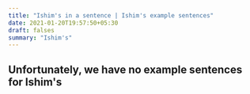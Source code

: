```yaml
---
title: "Ishim's in a sentence | Ishim's example sentences"
date: 2021-01-20T19:57:50+05:30
draft: falses
summary: "Ishim's"
---
```

## Unfortunately, we have no example sentences for Ishim's                 
